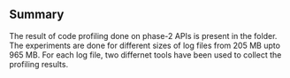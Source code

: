 ## Summary
The result of code profiling done on phase-2 APIs is present in the folder. The experiments are done for different sizes of log files from 205 MB upto 965 MB. For each log file, two differnet tools have been used to collect the profiling results.
